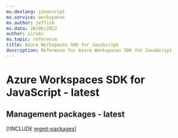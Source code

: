 ```yaml
---
ms.devlang: javascript
ms.service: workspaces
ms.author: jeffish
ms.data: 10/06/2022
author: xirzec
ms.topic: reference
title: Azure Workspaces SDK for JavaScript
description: Reference for Azure Workspaces SDK for JavaScript
---
```

# Azure Workspaces SDK for JavaScript - latest

## Management packages - latest
[!INCLUDE [mgmt-packages](workspaces-mgmt-index.md)]